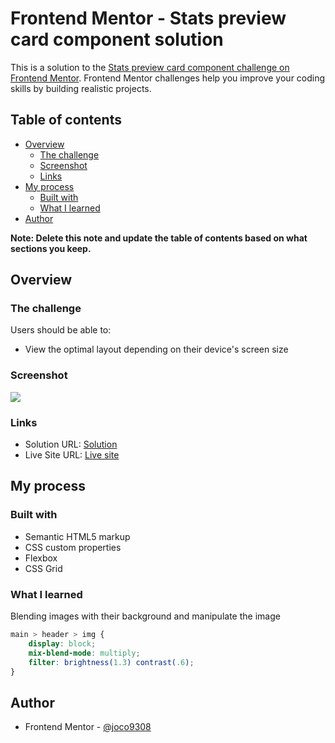 # Frontend Mentor - Stats preview card component solution

This is a solution to the [Stats preview card component challenge on Frontend Mentor](https://www.frontendmentor.io/challenges/stats-preview-card-component-8JqbgoU62). Frontend Mentor challenges help you improve your coding skills by building realistic projects. 

## Table of contents

- [Overview](#overview)
  - [The challenge](#the-challenge)
  - [Screenshot](#screenshot)
  - [Links](#links)
- [My process](#my-process)
  - [Built with](#built-with)
  - [What I learned](#what-i-learned)
- [Author](#author)

**Note: Delete this note and update the table of contents based on what sections you keep.**

## Overview

### The challenge

Users should be able to:

- View the optimal layout depending on their device's screen size

### Screenshot

![](./screenshot.jpg)

### Links

- Solution URL: [Solution](https://www.frontendmentor.io/solutions/desktop-first-site-using-html-and-css-Ppx5Jg2dd)
- Live Site URL: [Live site](https://joco9308.github.io/fm-stats-preview-card/)

## My process

### Built with

- Semantic HTML5 markup
- CSS custom properties
- Flexbox
- CSS Grid


### What I learned

Blending images with their background and manipulate the image
```css
main > header > img {
    display: block;
    mix-blend-mode: multiply;
    filter: brightness(1.3) contrast(.6);
}
```

## Author

- Frontend Mentor - [@joco9308](https://www.frontendmentor.io/profile/joco9308)
